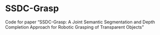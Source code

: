 # SSDC-Grasp
Code for paper “SSDC-Grasp: A Joint Semantic Segmentation and Depth Completion Approach for Robotic Grasping of Transparent Objects”
